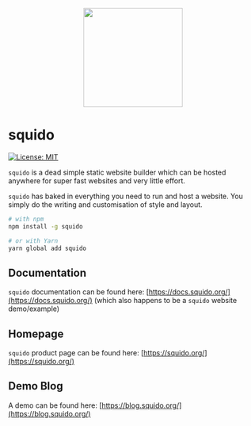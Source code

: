 <p align="center">
    <img src="https://raw.githubusercontent.com/mrvautin/squido/main/docs/images/squido.svg" width="200px" height="200px">
</p>

# squido

[![License: MIT](https://img.shields.io/badge/License-MIT-yellow.svg)](https://opensource.org/licenses/MIT)

`squido` is a dead simple static website builder which can be hosted anywhere for super fast websites and very little effort.

`squido` has baked in everything you need to run and host a website. You simply do the writing and customisation of style and layout. 

```bash
# with npm
npm install -g squido

# or with Yarn
yarn global add squido
```

## Documentation

`squido` documentation can be found here: [https://docs.squido.org/](https://docs.squido.org/) (which also happens to be a `squido` website demo/example)

## Homepage

`squido` product page can be found here: [https://squido.org/](https://squido.org/)

## Demo Blog

A demo can be found here: [https://blog.squido.org/](https://blog.squido.org/)